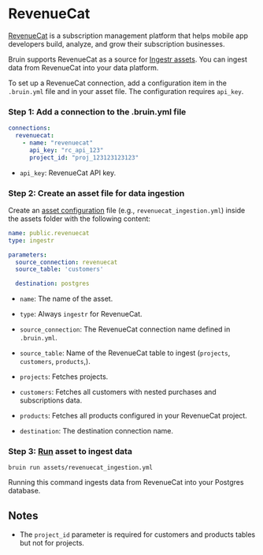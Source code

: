 # RevenueCat
[RevenueCat](https://www.revenuecat.com/) is a subscription management platform that helps mobile app developers build, analyze, and grow their subscription businesses.

Bruin supports RevenueCat as a source for [Ingestr assets](/assets/ingestr). You can ingest data from RevenueCat into your data platform.

To set up a RevenueCat connection, add a configuration item in the `.bruin.yml` file and in your asset file. The configuration requires `api_key`.

### Step 1: Add a connection to the .bruin.yml file
```yaml
connections:
  revenuecat:
    - name: "revenuecat"
      api_key: "rc_api_123"
      project_id: "proj_123123123123"
```
- `api_key`: RevenueCat API key.

### Step 2: Create an asset file for data ingestion
Create an [asset configuration](/assets/ingestr#asset-structure) file (e.g., `revenuecat_ingestion.yml`) inside the assets folder with the following content:
```yaml
name: public.revenuecat
type: ingestr

parameters:
  source_connection: revenuecat
  source_table: 'customers'

  destination: postgres
```
- `name`: The name of the asset.
- `type`: Always `ingestr` for RevenueCat.
- `source_connection`: The RevenueCat connection name defined in `.bruin.yml`.
- `source_table`: Name of the RevenueCat table to ingest (`projects`, `customers`, `products`,).
- `projects`: Fetches projects.
- `customers`: Fetches all customers with nested purchases and subscriptions data.
- `products`: Fetches all products configured in your RevenueCat project.

- `destination`: The destination connection name.

### Step 3: [Run](/commands/run) asset to ingest data
```
bruin run assets/revenuecat_ingestion.yml
```
Running this command ingests data from RevenueCat into your Postgres database.

## Notes
- The `project_id` parameter is required for customers and products tables but not for projects.


